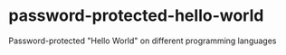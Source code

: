 # password-protected-hello-world
Password-protected "Hello World" on different programming languages
